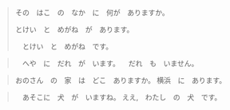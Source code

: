 > その　はこ　の　なか　に　何が　ありますか。
> 
> とけい　と　めがね　が　あります。
> 
>　とけい　と　めがね　です。

>　へや　に　だれ　が　います。
>　だれ　も　いません。

> おのさん　の　家　は　どこ　ありますか。
> 横浜　に　あります。

>　あそこに　犬　が　いますね。
> ええ,　わたし　の　犬　です。

